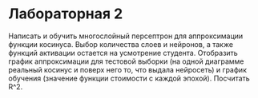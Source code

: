 ﻿# Лабораторная 2
Написать и обучить многослойный персептрон для аппроксимации функции косинуса. Выбор количества слоев и нейронов, а также функций активации остается на усмотрение студента. Отобразить график аппроксимации для тестовой выборки (на одной диаграмме реальный косинус и поверх него то, что выдала нейросеть) и график обучения (значение функции стоимости с каждой эпохой). Посчитать R^2.